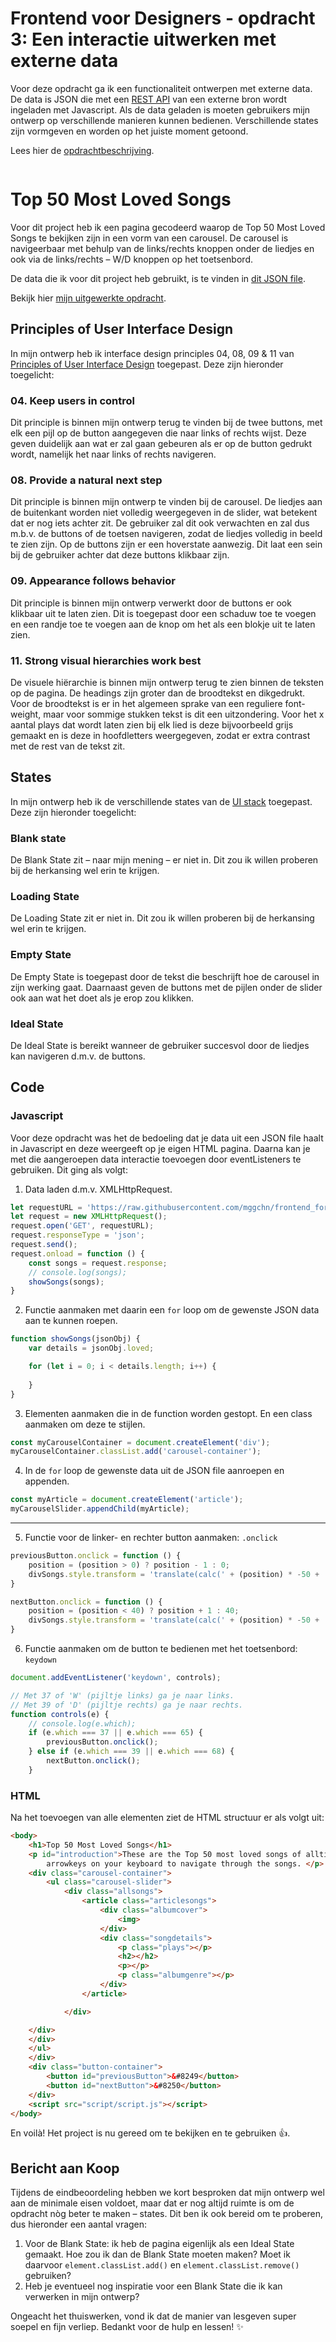 # Frontend voor Designers - opdracht 3: Een interactie uitwerken met externe data

Voor deze opdracht ga ik een functionaliteit ontwerpen met externe data. De data is JSON die met een [REST API](https://developer.mozilla.org/en-US/docs/Glossary/REST) van een externe bron wordt ingeladen met Javascript.  Als de data geladen is moeten gebruikers mijn ontwerp op verschillende manieren kunnen bedienen. Verschillende states zijn vormgeven en worden op het juiste moment getoond.

Lees hier de [opdrachtbeschrijving](./opdrachtbeschrijving.md).

<img src="images/projectcover.png" alt="">

# Top 50 Most Loved Songs
Voor dit project heb ik een pagina gecodeerd waarop de Top 50 Most Loved Songs te bekijken zijn in een vorm van een carousel.
De carousel is navigeerbaar met behulp van de links/rechts knoppen onder de liedjes en ook via de links/rechts – W/D knoppen op het toetsenbord.

De data die ik voor dit project heb gebruikt, is te vinden in [dit JSON file](https://www.theaudiodb.com/api/v1/json/5d656564694f534d656564/mostloved.php?format=track&format=track).

Bekijk hier [mijn uitgewerkte opdracht](https://mggchn.github.io/frontend_for_designers1920/assignments_lessons/opdracht3/).

## Principles of User Interface Design
In mijn ontwerp heb ik interface design principles 04, 08, 09 & 11 van [Principles of User Interface Design](http://bokardo.com/principles-of-user-interface-design/) toegepast. Deze zijn hieronder toegelicht:

### 04. Keep users in control
Dit principle is binnen mijn ontwerp terug te vinden bij de twee buttons, met elk een pijl op de button aangegeven die naar links of rechts wijst. Deze geven duidelijk aan wat er zal gaan gebeuren als er op de button gedrukt wordt, namelijk het naar links of rechts navigeren.

### 08. Provide a natural next step
Dit principle is binnen mijn ontwerp te vinden bij de carousel. De liedjes aan de buitenkant worden niet volledig weergegeven in de slider, wat betekent dat er nog iets achter zit. De gebruiker zal dit ook verwachten en zal dus m.b.v. de buttons of de toetsen navigeren, zodat de liedjes volledig in beeld te zien zijn.
Op de buttons zijn er een hoverstate aanwezig. Dit laat een sein bij de gebruiker achter dat deze buttons klikbaar zijn.

### 09. Appearance follows behavior
Dit principle is binnen mijn ontwerp verwerkt door de buttons er ook klikbaar uit te laten zien. Dit is toegepast door een schaduw toe te voegen en een randje toe te voegen aan de knop om het als een blokje uit te laten zien.

### 11. Strong visual hierarchies work best
De visuele hiërarchie is binnen mijn ontwerp terug te zien binnen de teksten op de pagina. De headings zijn groter dan de broodtekst en dikgedrukt. Voor de broodtekst is er in het algemeen sprake van een reguliere font-weight, maar voor sommige stukken tekst is dit een uitzondering. Voor het x aantal plays dat wordt laten zien bij elk lied is deze bijvoorbeeld grijs gemaakt en is deze in hoofdletters weergegeven, zodat er extra contrast met de rest van de tekst zit. 

## States
In mijn ontwerp heb ik de verschillende states van de [UI stack](https://www.scotthurff.com/posts/why-your-user-interface-is-awkward-youre-ignoring-the-ui-stack/) toegepast. Deze zijn hieronder toegelicht:

### Blank state
De Blank State zit – naar mijn mening – er niet in. Dit zou ik willen proberen bij de herkansing wel erin te krijgen.

### Loading State
De Loading State zit er niet in. Dit zou ik willen proberen bij de herkansing wel erin te krijgen.

### Empty State 
De Empty State is toegepast door de tekst die beschrijft hoe de carousel in zijn werking gaat. Daarnaast geven de buttons met de pijlen onder de slider ook aan wat het doet als je erop zou klikken.

### Ideal State
De Ideal State is bereikt wanneer de gebruiker succesvol door de liedjes kan navigeren d.m.v. de buttons.

## Code
### Javascript
Voor deze opdracht was het de bedoeling dat je data uit een JSON file haalt in Javascript en deze weergeeft op je eigen HTML pagina. Daarna kan je met die aangeroepen data interactie toevoegen door eventListeners te gebruiken. Dit ging als volgt:

1. Data laden d.m.v. XMLHttpRequest.
```javascript
let requestURL = 'https://raw.githubusercontent.com/mggchn/frontend_for_designers1920/master/assignments_lessons/opdracht3/mostlovedsongs.json';
let request = new XMLHttpRequest();
request.open('GET', requestURL);
request.responseType = 'json';
request.send();
request.onload = function () {
	const songs = request.response;
	// console.log(songs);
	showSongs(songs);
}
```

2. Functie aanmaken met daarin een `for` loop om de gewenste JSON data aan te kunnen roepen.
```javascript
function showSongs(jsonObj) {
    var details = jsonObj.loved;

    for (let i = 0; i < details.length; i++) {
        
    }
}
```

3. Elementen aanmaken die in de function worden gestopt. En een class aanmaken om deze te stijlen.
```javascript
const myCarouselContainer = document.createElement('div');
myCarouselContainer.classList.add('carousel-container');
```

4. In de `for` loop de gewenste data uit de JSON file aanroepen en appenden.
```javascript
const myArticle = document.createElement('article');
myCarouselSlider.appendChild(myArticle);
```
---

5. Functie voor de linker- en rechter button aanmaken: `.onclick`
```javascript
previousButton.onclick = function () {
	position = (position > 0) ? position - 1 : 0;
    divSongs.style.transform = 'translate(calc(' + (position) * -50 + '%)';
}

nextButton.onclick = function () {
	position = (position < 40) ? position + 1 : 40;
	divSongs.style.transform = 'translate(calc(' + (position) * -50 + '%)';
}
```

6. Functie aanmaken om de button te bedienen met het toetsenbord: `keydown`
```javascript
document.addEventListener('keydown', controls);

// Met 37 of 'W' (pijltje links) ga je naar links.
// Met 39 of 'D' (pijltje rechts) ga je naar rechts.
function controls(e) {
	// console.log(e.which);
	if (e.which === 37 || e.which === 65) {
		previousButton.onclick();
	} else if (e.which === 39 || e.which === 68) {
		nextButton.onclick();
	}
```

### HTML
Na het toevoegen van alle elementen ziet de HTML structuur er als volgt uit:
```html
<body>
    <h1>Top 50 Most Loved Songs</h1>
    <p id="introduction">These are the Top 50 most loved songs of alltime. Make use of the left/right buttons or the
        arrowkeys on your keyboard to navigate through the songs. </p>
    <div class="carousel-container">
        <ul class="carousel-slider">
            <div class="allsongs">
                <article class="articlesongs">
                    <div class="albumcover">
                        <img>
                    </div>
                    <div class="songdetails">
                        <p class="plays"></p>
                        <h2></h2>
                        <p></p>
                        <p class="albumgenre"></p>
                    </div>
                </article>

            </div>

    </div>
    </div>
    </ul>
    </div>
    <div class="button-container">
        <button id="previousButton">&#8249</button>
        <button id="nextButton">&#8250</button>
    </div>
    <script src="script/script.js"></script>
</body>
```

En voilà! Het project is nu gereed om te bekijken en te gebruiken :+1:.

## Bericht aan Koop
Tijdens de eindbeoordeling hebben we kort besproken dat mijn ontwerp wel aan de minimale eisen voldoet, maar dat er nog altijd ruimte is om de opdracht nòg beter te maken – states. Dit ben ik ook bereid om te proberen, dus hieronder een aantal vragen:

1. Voor de Blank State: ik heb de pagina eigenlijk als een Ideal State gemaakt. Hoe zou ik dan de Blank State moeten maken? Moet ik daarvoor `element.classList.add()` en `element.classList.remove()` gebruiken?  
2. Heb je eventueel nog inspiratie voor een Blank State die ik kan verwerken in mijn ontwerp?

Ongeacht het thuiswerken, vond ik dat de manier van lesgeven super soepel en fijn verliep. 
Bedankt voor de hulp en lessen! :sparkles: